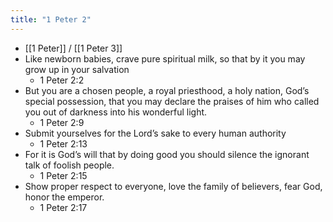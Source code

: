 ```yaml
---
title: "1 Peter 2"
---
```


- [[1 Peter]] / [[1 Peter 3]]
- Like newborn babies, crave pure spiritual milk, so that by it you may grow up in your salvation
	- 1 Peter‬ 2:2‬
- But you are a chosen people, a royal priesthood, a holy nation, God’s special possession, that you may declare the praises of him who called you out of darkness into his wonderful light.
	- 1 Peter‬ 2:9‬
- Submit yourselves for the Lord’s sake to every human authority
	- 1 Peter‬ 2:13‬
- For it is God’s will that by doing good you should silence the ignorant talk of foolish people.
	- 1 Peter‬ 2:15‬
- Show proper respect to everyone, love the family of believers, fear God, honor the emperor.
	- 1 Peter‬ 2:17‬